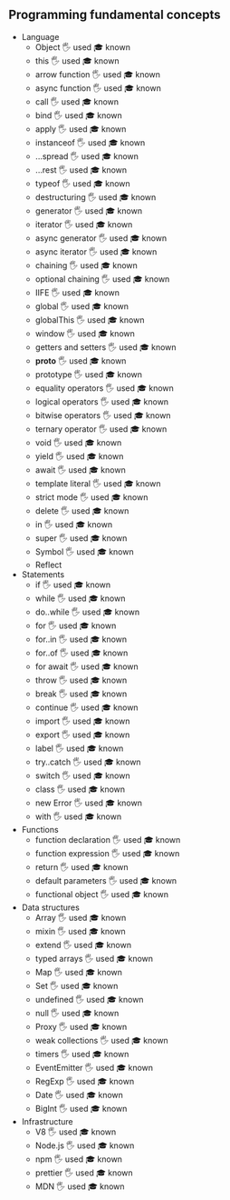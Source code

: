 ## Programming fundamental concepts

- Language
  - Object 🖐️ used 🎓 known
  - this 🖐️ used 🎓 known
  - arrow function 🖐️ used 🎓 known
  - async function 🖐️ used 🎓 known
  - call 🖐️ used 🎓 known
  - bind 🖐️ used 🎓 known
  - apply 🖐️ used 🎓 known
  - instanceof 🖐️ used 🎓 known
  - ...spread 🖐️ used 🎓 known
  - ...rest 🖐️ used 🎓 known
  - typeof 🖐️ used 🎓 known
  - destructuring 🖐️ used 🎓 known
  - generator 🖐️ used 🎓 known
  - iterator 🖐️ used 🎓 known
  - async generator 🖐️ used 🎓 known
  - async iterator 🖐️ used 🎓 known
  - chaining 🖐️ used 🎓 known
  - optional chaining 🖐️ used 🎓 known
  - IIFE 🖐️ used 🎓 known
  - global 🖐️ used 🎓 known
  - globalThis 🖐️ used 🎓 known
  - window 🖐️ used 🎓 known
  - getters and setters 🖐️ used 🎓 known
  - __proto__ 🖐️ used 🎓 known
  - prototype 🖐️ used 🎓 known
  - equality operators 🖐️ used 🎓 known
  - logical operators 🖐️ used 🎓 known
  - bitwise operators 🖐️ used 🎓 known
  - ternary operator 🖐️ used 🎓 known
  - void 🖐️ used 🎓 known
  - yield 🖐️ used 🎓 known
  - await 🖐️ used 🎓 known
  - template literal 🖐️ used 🎓 known
  - strict mode 🖐️ used 🎓 known
  - delete 🖐️ used 🎓 known
  - in 🖐️ used 🎓 known
  - super 🖐️ used 🎓 known
  - Symbol 🖐️ used 🎓 known
  - Reflect
- Statements
  - if 🖐️ used 🎓 known
  - while 🖐️ used 🎓 known
  - do..while 🖐️ used 🎓 known
  - for 🖐️ used 🎓 known
  - for..in 🖐️ used 🎓 known
  - for..of 🖐️ used 🎓 known
  - for await 🖐️ used 🎓 known
  - throw 🖐️ used 🎓 known
  - break 🖐️ used 🎓 known
  - continue 🖐️ used 🎓 known
  - import 🖐️ used 🎓 known
  - export 🖐️ used 🎓 known
  - label 🖐️ used 🎓 known
  - try..catch 🖐️ used 🎓 known
  - switch 🖐️ used 🎓 known
  - class 🖐️ used 🎓 known
  - new Error 🖐️ used 🎓 known
  - with 🖐️ used 🎓 known
- Functions
  - function declaration 🖐️ used 🎓 known
  - function expression 🖐️ used 🎓 known
  - return 🖐️ used 🎓 known
  - default parameters 🖐️ used 🎓 known
  - functional object 🖐️ used 🎓 known
- Data structures
  - Array 🖐️ used 🎓 known
  - mixin 🖐️ used 🎓 known
  - extend 🖐️ used 🎓 known
  - typed arrays 🖐️ used 🎓 known
  - Map 🖐️ used 🎓 known
  - Set 🖐️ used 🎓 known
  - undefined 🖐️ used 🎓 known
  - null 🖐️ used 🎓 known
  - Proxy 🖐️ used 🎓 known
  - weak collections 🖐️ used 🎓 known
  - timers 🖐️ used 🎓 known
  - EventEmitter 🖐️ used 🎓 known
  - RegExp 🖐️ used 🎓 known
  - Date 🖐️ used 🎓 known
  - BigInt 🖐️ used 🎓 known
- Infrastructure
  - V8 🖐️ used 🎓 known
  - Node.js 🖐️ used 🎓 known
  - npm 🖐️ used 🎓 known
  - prettier 🖐️ used 🎓 known
  - MDN 🖐️ used 🎓 known
